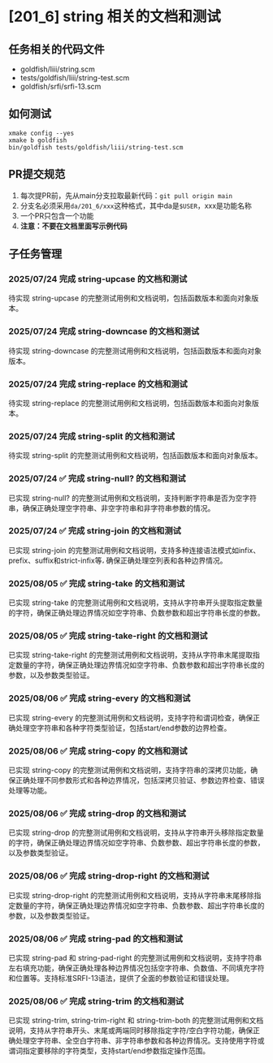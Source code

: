 # [201_6] string 相关的文档和测试

## 任务相关的代码文件
- goldfish/liii/string.scm
- tests/goldfish/liii/string-test.scm
- goldfish/srfi/srfi-13.scm

## 如何测试
```
xmake config --yes
xmake b goldfish
bin/goldfish tests/goldfish/liii/string-test.scm
```

## PR提交规范
1. 每次提PR前，先从main分支拉取最新代码：`git pull origin main`
2. 分支名必须采用`da/201_6/xxx`这种格式，其中da是`$USER`，xxx是功能名称
3. 一个PR只包含一个功能
4. **注意：不要在文档里面写示例代码**

## 子任务管理
### 2025/07/24 完成 string-upcase 的文档和测试
待实现 string-upcase 的完整测试用例和文档说明，包括函数版本和面向对象版本。

### 2025/07/24 完成 string-downcase 的文档和测试
待实现 string-downcase 的完整测试用例和文档说明，包括函数版本和面向对象版本。

### 2025/07/24 完成 string-replace 的文档和测试
待实现 string-replace 的完整测试用例和文档说明，包括函数版本和面向对象版本。

### 2025/07/24 完成 string-split 的文档和测试
待实现 string-split 的完整测试用例和文档说明，包括函数版本和面向对象版本。

### 2025/07/24 ✅ 完成 string-null? 的文档和测试
已实现 string-null? 的完整测试用例和文档说明，支持判断字符串是否为空字符串，确保正确处理空字符串、非空字符串和非字符串参数的情况。

### 2025/07/24 ✅ 完成 string-join 的文档和测试
已实现 string-join 的完整测试用例和文档说明，支持多种连接语法模式如infix、prefix、suffix和strict-infix等، 确保正确处理空列表和各种边界情况。

### 2025/08/05 ✅ 完成 string-take 的文档和测试
已实现 string-take 的完整测试用例和文档说明，支持从字符串开头提取指定数量的字符，确保正确处理边界情况如空字符串、负数参数和超出字符串长度的参数。

### 2025/08/05 ✅ 完成 string-take-right 的文档和测试
已实现 string-take-right 的完整测试用例和文档说明，支持从字符串末尾提取指定数量的字符，确保正确处理边界情况如空字符串、负数参数和超出字符串长度的参数，以及参数类型验证。

### 2025/08/06 ✅ 完成 string-every 的文档和测试
已实现 string-every 的完整测试用例和文档说明，支持字符和谓词检查，确保正确处理空字符串和各种字符类型验证，包括start/end参数的边界检查。

### 2025/08/06 ✅ 完成 string-copy 的文档和测试
已实现 string-copy 的完整测试用例和文档说明，支持字符串的深拷贝功能，确保正确处理不同参数形式和各种边界情况，包括深拷贝验证、参数边界检查、错误处理等功能。

### 2025/08/06 ✅ 完成 string-drop 的文档和测试
已实现 string-drop 的完整测试用例和文档说明，支持从字符串开头移除指定数量的字符，确保正确处理边界情况如空字符串、负数参数、超出字符串长度的参数，以及参数类型验证。

### 2025/08/06 ✅ 完成 string-drop-right 的文档和测试
已实现 string-drop-right 的完整测试用例和文档说明，支持从字符串末尾移除指定数量的字符，确保正确处理边界情况如空字符串、负数参数、超出字符串长度的参数，以及参数类型验证。

### 2025/08/06 ✅ 完成 string-pad 的文档和测试
已实现 string-pad 和 string-pad-right 的完整测试用例和文档说明，支持字符串左右填充功能，确保正确处理各种边界情况包括空字符串、负数值、不同填充字符和位置等。支持标准SRFI-13语法，提供了全面的参数验证和错误处理。

### 2025/08/06 ✅ 完成 string-trim 的文档和测试
已实现 string-trim, string-trim-right 和 string-trim-both 的完整测试用例和文档说明，支持从字符串开头、末尾或两端同时移除指定字符/空白字符功能，确保正确处理空字符串、全空白字符串、非字符串参数和各种边界情况。支持使用字符或谓词指定要移除的字符类型，支持start/end参数指定操作范围。